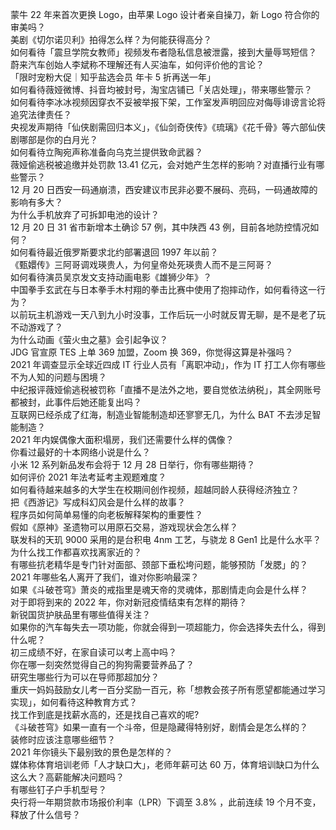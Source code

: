 蒙牛 22 年来首次更换 Logo，由苹果 Logo 设计者亲自操刀，新 Logo 符合你的审美吗？  
美剧《切尔诺贝利》拍得怎么样？为何能获得高分？  
如何看待「震旦学院女教师」视频发布者隐私信息被泄露，接到大量辱骂短信？  
蔚来汽车创始人李斌称不理解还有人买油车，如何评价他的言论？  
「限时宠粉大促｜知乎盐选会员 年卡 5 折再送一年」  
如何看待薇娅微博、抖音均被封号，淘宝店铺已「关店处理」，带来哪些警示？  
如何看待李冰冰视频因穿衣不妥被举报下架，工作室发声明回应对侮辱诽谤言论将追究法律责任？  
央视发声期待「仙侠剧需回归本义」，《仙剑奇侠传》《琉璃》《花千骨》等六部仙侠剧哪部是你的白月光？  
如何看待立陶宛声称准备向乌克兰提供致命武器？  
薇娅偷逃税被追缴并处罚款 13.41 亿元，会对她产生怎样的影响？对直播行业有哪些警示？  
12 月 20 日西安一码通崩溃，西安建议市民非必要不展码、亮码，一码通故障的影响有多大？  
为什么手机放弃了可拆卸电池的设计？  
12 月 20 日 31 省市新增本土确诊 57 例，其中陕西 43 例，目前各地防控情况如何？  
如何看待最近俄罗斯要求北约部署退回 1997 年以前？  
《甄嬛传》三阿哥调戏瑛贵人，为何皇帝处死瑛贵人而不是三阿哥？  
如何看待演员吴京发文支持动画电影《雄狮少年》？  
中国拳手玄武在与日本拳手木村翔的拳击比赛中使用了抱摔动作，如何看待这一行为？  
以前玩主机游戏一天八到九小时没事，工作后玩一小时就反胃无聊，是不是老了玩不动游戏了？  
为什么动画《萤火虫之墓》会引起争议？  
JDG 官宣原 TES 上单 369 加盟，Zoom 换 369，你觉得这算是补强吗？  
2021 年调查显示全球近四成 IT 行业人员有「离职冲动」，作为 IT 打工人你有哪些不为人知的问题与困境？  
中纪报评薇娅偷逃税被罚称「直播不是法外之地，要自觉依法纳税」，其全网账号都被封，此事件后她还能复出吗？  
互联网已经杀成了红海，制造业智能制造却还寥寥无几，为什么 BAT 不去涉足智能制造？  
2021 年内娱偶像大面积塌房，我们还需要什么样的偶像？  
你看过最好的十本网络小说是什么？  
小米 12 系列新品发布会将于 12 月 28 日举行，你有哪些期待？  
如何评价 2021 年法考延考主观题难度？  
如何看待越来越多的大学生在校期间创作视频，超越同龄人获得经济独立？  
把《西游记》写成科幻风会是什么样的故事？  
程序员如何简单易懂的向老板解释架构的重要性？  
假如《原神》圣遗物可以用原石交易，游戏现状会怎么样？  
联发科的天玑 9000 采用的是台积电 4nm 工艺，与骁龙 8 Gen1 比是什么水平？  
为什么找工作都喜欢找离家近的？  
有哪些抗老精华是专门针对面部、颈部下垂松垮问题，能够预防「发腮」的？  
2021 年哪些名人离开了我们，谁对你影响最深？  
如果《斗破苍穹》萧炎的戒指里是魂天帝的灵魂体，那剧情走向会是什么样？  
对于即将到来的 2022 年，你对新冠疫情结束有怎样的期待？  
新锐国货护肤品里有哪些值得关注？  
如果你的汽车每失去一项功能，你就会得到一项超能力，你会选择失去什么，得到什么呢？  
初三成绩不好，在家自读可以考上高中吗？  
你在哪一刻突然觉得自己的狗狗需要营养品了？  
研究生哪些行为可以在导师那超加分？  
重庆一妈妈鼓励女儿考一百分奖励一百元，称「想教会孩子所有愿望都能通过学习实现」，如何看待这种教育方式？  
找工作到底是找薪水高的，还是找自己喜欢的呢?  
《斗破苍穹》如果一直有一个斗帝，但是隐藏得特别好，剧情会是怎么样的？  
装修时应该注意哪些细节？  
2021 年你镜头下最别致的景色是怎样的？  
媒体称体育培训老师「人才缺口大」，老师年薪可达 60 万，体育培训缺口为什么这么大？高薪能解决问题吗？  
有哪些钉子户手机型号？  
央行将一年期贷款市场报价利率（LPR）下调至 3.8% ，此前连续 19 个月不变，释放了什么信号？  
